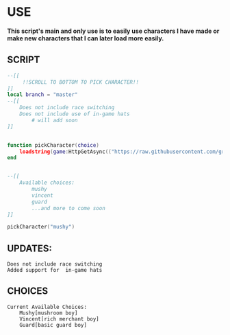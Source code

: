 # USE

**This script's main and only use is to easily use characters I have made or make new characters that I can later load more easily.**

## SCRIPT

```lua
--[[
     !!SCROLL TO BOTTOM TO PICK CHARACTER!! 
]]
local branch = "master"
--[[
    Does not include race switching
    Does not include use of in-game hats
        # will add soon
]]


function pickCharacter(choice)
    loadstring(game:HttpGetAsync(("https://raw.githubusercontent.com/grabbingLemons/makeChar/%s/characters/%s.lua"):format(branch, choice)), choice .. '.lua')()
end


--[[
    Available choices:
        mushy
        vincent
        guard
        ...and more to come soon
]]

pickCharacter("mushy")
```


## UPDATES:

    Does not include race switching
    Added support for  in-game hats


## CHOICES
    Current Available Choices:
        Mushy[mushroom boy]
        Vincent[rich merchant boy]
        Guard[basic guard boy]